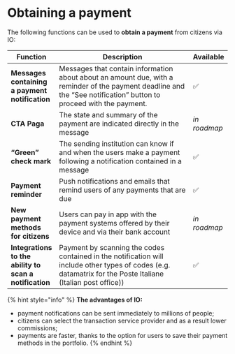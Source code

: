 # Obtaining a payment

The following functions can be used to **obtain a payment** from citizens via IO: 

<table><thead><tr><th>Function</th><th width="385.3333333333333">Description</th><th>Available</th></tr></thead><tbody><tr><td><strong>Messages containing a payment notification</strong></td><td>Messages that contain information about about an amount due, with a reminder of the payment deadline and the &ldquo;See notification&rdquo; button to proceed with the payment.</td><td>✅</td></tr><tr><td><strong>CTA Paga</strong></td><td>The state and summary of the payment are indicated directly in the message</td><td><em>in roadmap</em></td></tr><tr><td><strong>&ldquo;Green&rdquo; check mark</strong></td><td>The sending institution can know if and when the users make a payment following a notification contained in a message</td><td>✅</td></tr><tr><td><strong>Payment reminder</strong></td><td>Push notifications and emails that remind users of any payments that are due</td><td>✅</td></tr><tr><td><strong>New payment methods for citizens</strong></td><td>Users can pay in app with the payment systems offered by their device and via their bank account</td><td><em>in roadmap</em></td></tr><tr><td><strong>Integrations to the ability to scan a notification</strong></td><td>Payment by scanning the codes contained in the notification will include other types of codes (e.g. datamatrix for the Poste Italiane (Italian post office))</td><td>✅</td></tr></tbody></table>

{% hint style="info" %}
**The advantages of IO:**

* payment notifications can be sent immediately to millions of people; 
* citizens can select the transaction service provider and as a result lower commissions; 
* payments are faster, thanks to the option for users to save their payment methods in the portfolio.
{% endhint %}